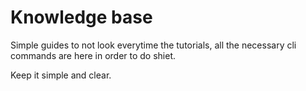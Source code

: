 # Knowledge base

Simple guides to not look everytime the tutorials, all the necessary cli commands are here in order to do shiet.

Keep it simple and clear.

